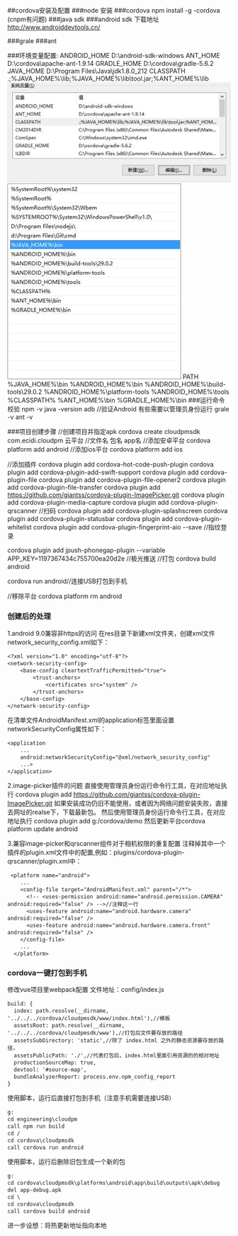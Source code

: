 ##cordova安装及配置
###node 安装
###cordova npm install -g -cordova (cnpm有问题)
###java sdk 
###android sdk 
下载地址 http://www.androiddevtools.cn/

###grale
###ant

###环境变量配置:
ANDROID_HOME	D:\android-sdk-windows
ANT_HOME 		D:\cordova\apache-ant-1.9.14
GRADLE_HOME		D:\cordova\gradle-5.6.2
JAVA_HOME		D:\Program Files\Java\jdk1.8.0_212
CLASSPATH		.;%JAVA_HOME%\lib;%JAVA_HOME%\lib\tool.jar;%ANT_HOME%\lib
![](cordova_files/1.jpg)
![](cordova_files/2.jpg)
PATH 
	%JAVA_HOME%\bin 
	%ANDROID_HOME%\bin 
	%ANDROID_HOME%\build-tools\29.0.2 
	%ANDROID_HOME%\platform-tools 
	%ANDROID_HOME%\tools %CLASSPATH% 
	%ANT_HOME%\bin 
	%GRADLE_HOME%\bin
###运行命令校验
npm -v
java -version
adb //验证Android 有些需要以管理员身份运行
grale -v
ant -v

###项目创建步骤
//创建项目并指定apk
cordova create cloudpmsdk com.ecidi.cloudpm 云平台     //文件名 包名 app名
//添加安卓平台
cordova platform add android
//添加ios平台
cordova platform add ios

//添加插件
cordova plugin add cordova-hot-code-push-plugin
cordova plugin add cordova-plugin-add-swift-support
cordova plugin add cordova-plugin-file
cordova plugin add cordova-plugin-file-opener2
cordova plugin add cordova-plugin-file-transfer
cordova plugin add https://github.com/giantss/cordova-plugin-ImagePicker.git
cordova plugin add cordova-plugin-media-capture
cordova plugin add cordova-plugin-qrscanner //扫码
cordova plugin add cordova-plugin-splashscreen
cordova plugin add cordova-plugin-statusbar
cordova plugin add cordova-plugin-whitelist
cordova plugin add cordova-plugin-fingerprint-aio --save //指纹登录

cordova plugin add jpush-phonegap-plugin --variable APP_KEY=1197367434c755700ea20d2e //极光推送
//打包
cordova build android

cordova run android//连接USB打包到手机

//移除平台
cordova platform rm android

### 创建后的处理
1.android 9.0兼容非https的访问
在res目录下新建xml文件夹，创建xml文件network_security_config.xml如下：
```
<?xml version="1.0" encoding="utf-8"?>
<network-security-config>
    <base-config cleartextTrafficPermitted="true">
        <trust-anchors>
            <certificates src="system" />
        </trust-anchors>
    </base-config>
</network-security-config>
```
在清单文件AndroidManifest.xml的application标签里面设置networkSecurityConfig属性如下：
```
<application
    ...
    android:networkSecurityConfig="@xml/network_security_config"
    ...>
</application>
```
2.image-picker插件的问题
直接使用管理员身份运行命令行工具，在对应地址执行
cordova plugin add https://github.com/giantss/cordova-plugin-ImagePicker.git
如果安装成功仍旧不能使用，或者因为网络问题安装失败，直接去网址的realse下，下载最新包。
然后使用管理员身份运行命令行工具，在对应地址执行
cordova plugin add g:/cordova/demo
然后更新平台cordova platform update android 

3.兼容image-picker和qrscanner组件对于相机权限的重复配置
注释掉其中一个插件的plugin.xml文件中的配置,例如：plugins/cordova-plugin-qrscanner/plugin.xml中：
```
 <platform name="android">
	...
    <config-file target="AndroidManifest.xml" parent="/*">
      <!-- <uses-permission android:name="android.permission.CAMERA" android:required="false" /> -->//注释这一行
      <uses-feature android:name="android.hardware.camera" android:required="false" />
      <uses-feature android:name="android.hardware.camera.front" android:required="false" />
    </config-file>
	...
  </platform>
```
### cordova一键打包到手机
修改vue项目里webpack配置
文件地址：config/index.js 
```
build: {
  index: path.resolve(__dirname, '../../../cordova/cloudpmsdk/www/index.html'),//模板 
  assetsRoot: path.resolve(__dirname, '../../../cordova/cloudpmsdk/www'),//打包后文件要存放的路径
  assetsSubDirectory: 'static',//除了 index.html 之外的静态资源要存放的路径，
  assetsPublicPath: './',//代表打包后，index.html里面引用资源的的相对地址
  productionSourceMap: true,
  devtool: '#source-map',
  bundleAnalyzerReport: process.env.npm_config_report
}
```

使用脚本，运行后直接打包到手机（注意手机需要连接USB）
```
g:
cd engineering\cloudpm
call npm run build
cd /
cd cordova\cloudpmsdk
call cordova run android
```

使用脚本，运行后删除旧包生成一个新的包
```
g:
cd cordova\cloudpmsdk\platforms\android\app\build\outputs\apk\debug
del app-debug.apk
cd \
cd cordova\cloudpmsdk
call cordova build android
```
进一步设想：将热更新地址指向本地


